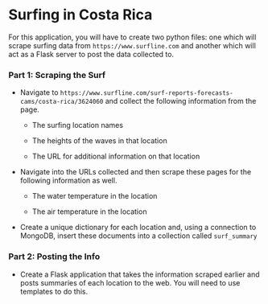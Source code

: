 # Surfing in Costa Rica

For this application, you will have to create two python files: one which will scrape surfing data from `https://www.surfline.com` and another which will act as a Flask server to post the data collected to.

### Part 1: Scraping the Surf

* Navigate to `https://www.surfline.com/surf-reports-forecasts-cams/costa-rica/3624060` and collect the following information from the page.

  * The surfing location names

  * The heights of the waves in that location

  * The URL for additional information on that location

* Navigate into the URLs collected and then scrape these pages for the following information as well.

  * The water temperature in the location

  * The air temperature in the location

* Create a unique dictionary for each location and, using a connection to MongoDB, insert these documents into a collection called `surf_summary`

### Part 2: Posting the Info

* Create a Flask application that takes the information scraped earlier and posts summaries of each location to the web. You will need to use templates to do this.


